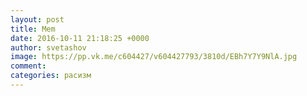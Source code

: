 ```yaml
--- 
layout: post 
title: Mem 
date: 2016-10-11 21:18:25 +0000 
author: svetashov 
image: https://pp.vk.me/c604427/v604427793/3810d/EBh7Y7Y9NlA.jpg
comment: 
categories: расизм
---
```

